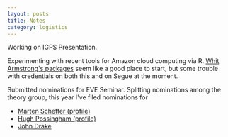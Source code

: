 ```yaml
---
layout: posts
title: Notes
category: logistics
---
```


Working on IGPS Presentation.


Experimenting with recent tools for Amazon cloud computing via R.  [Whit Armstrong's packages](https://github.com/armstrtw/AWS.tools) seem like a good place to start, but some trouble with credentials on both this and on Segue at the moment.  


Submitted nominations for EVE Seminar.  Splitting nominations among the theory group, this year I've filed nominations for 

* [Marten Scheffer (profile)](http://resource.wur.nl/en/wetenschap/detail/ecologist_marten_scheffer_the_spirit_must_be_free)
* [Hugh Possingham (profile)](http://www.science.org.au/scientists/interviews/p/hp.html)
* [John Drake](http://dragonfly.ecology.uga.edu/drakelab)



